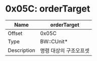 # 0x05C: orderTarget

| Name | orderTarget |
| ----| ------------ |
| Offset | 0x05C |
| Type | BW::CUnit* |
| Description | 명령 대상의 구조오프셋 |<br>

